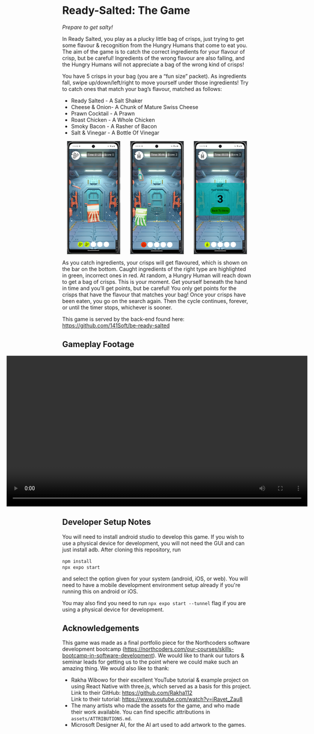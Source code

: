 # Ready-Salted: The Game

*Prepare to get salty!*

In Ready Salted, you play as a plucky little bag of crisps, just trying to 
get some flavour & recognition from the Hungry Humans that come to eat you. 
The aim of the game is to catch the correct ingredients for your flavour of 
crisp, but be careful! Ingredients of the wrong flavour are also falling, 
and the Hungry Humans will not appreciate a bag of the wrong kind of crisps!

You have 5 crisps in your bag (you are a “fun size” packet). As ingredients 
fall, swipe up/down/left/right to move yourself under those ingredients! Try 
to catch ones that match your bag’s flavour, matched as follows:

- Ready Salted - A Salt Shaker
- Cheese & Onion- A Chunk of Mature Swiss Cheese
- Prawn Cocktail - A Prawn
- Roast Chicken - A Whole Chicken
- Smoky Bacon - A Rasher of Bacon
- Salt & Vinegar - A Bottle Of Vinegar

<div style="display: flex; justify-content: space-around; margin: 10px 0;">
    <img
        src="./assets/readme/Screenshot_2024-07-11_at_10.04.58.png" 
        alt="catching a good ingredient"
        height="300"
    />
    <img
        src="./assets/readme/Screenshot_2024-07-11_at_09.38.48.png"
        alt="catching a bad ingredient"
        height="300"
    />
    <img
        src="./assets/readme/Screenshot_2024-07-11_at_10.02.19.png"
        alt="end screen"
        height="300"
    />
</div>

As you catch ingredients, your crisps will get flavoured, which is shown on 
the bar on the bottom. Caught ingredients of the right type are highlighted 
in green, incorrect ones in red. At random, a Hungry Human will reach down 
to get a bag of crisps. This is your moment. Get yourself beneath the hand 
in time and you’ll get points, but be careful! You only get points for the 
crisps that have the flavour that matches your bag! Once your crisps have 
been eaten, you go on the search again. Then the cycle continues, forever, 
or until the timer stops, whichever is sooner.

This game is served by the back-end found here: 
https://github.com/141Soft/be-ready-salted


## Gameplay Footage
<div style="display:flex; justify-content: center;">
    <video
      src="./assets/readme/Record_2024-07-11-10-08-39.mp4"
      type="video/mp4"
      height="400"
      controls
    />
</div>

## Developer Setup Notes

You will need to install android studio to develop this game. If you wish to 
use a physical device for development, you will not need the GUI and can 
just install adb.
After cloning this repository, run
```
npm install
npx expo start
```
and select the option given for your system (android, iOS, or web).
You will need to have a mobile development environment setup already if 
you're running this on android or iOS.

You may also find you need to run `npx expo start --tunnel` flag if you are 
using a physical device for development.


## Acknowledgements

This game was made as a final portfolio piece for the Northcoders software 
development bootcamp 
(https://northcoders.com/our-courses/skills-bootcamp-in-software-development).
We would like to thank our tutors & seminar leads for getting us to the 
point where we could make such an amazing thing.
We would also like to thank:
- Rakha Wibowo for their excellent YouTube tutorial & example project on 
  using React Native with three.js, which served as a basis for this 
  project.<br/>
  Link to their GitHub: https://github.com/Rakha112<br/>
  Link to their tutorial: https://www.youtube.com/watch?v=iRavet_Zau8
- The many artists who made the assets for the game, and who made their work 
  available. You can find specific attributions in `assets/ATTRIBUTIONS.md`.
- Microsoft Designer AI, for the AI art used to add artwork to the games.
